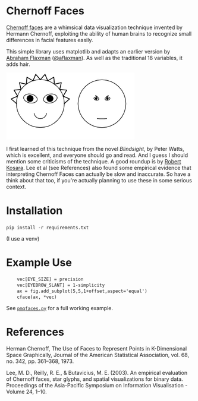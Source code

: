 # Chernoff Faces

[Chernoff faces](https://en.wikipedia.org/wiki/Chernoff_face) are a whimsical data visualization technique invented by Hermann Chernoff, exploiting the ability of human brains to recognize small differences in facial features easily. 

This simple library uses matplotlib and adapts an earlier version by [Abraham Flaxman](https://gist.github.com/aflaxman/4043086) ([@aflaxman](https://gist.github.com/aflaxman)). As well as the traditional 18 variables, it adds hair. 

![Output example](eg.png)

I first learned of this technique from the novel _Blindsight_, by Peter Watts, which is excellent, and everyone should go and read. And I guess I should mention some criticisms of the technique. A good roundup is by [Robert Kosara](https://eagereyes.org/criticism/chernoff-faces). Lee et al (see References) also found some empirical evidence that interpreting Chernoff Faces can actually be slow and inaccurate. So have a think about that too, if you're actually planning to use these in some serious context.


# Installation

`pip install -r requirements.txt`

(I use a venv)


# Example Use


```
    vec[EYE_SIZE] = precision
    vec[EYEBROW_SLANT] = 1-simplicity
    ax = fig.add_subplot(5,5,1+offset,aspect='equal')
    cface(ax, *vec)
```

See [`pmqfaces.py`](src/pmqfaces.py) for a full working example.


# References

Herman Chernoff, The Use of Faces to Represent Points in K-Dimensional Space Graphically, Journal of the American Statistical Association, vol. 68, no. 342, pp. 361–368, 1973.

Lee, M. D., Reilly, R. E., & Butavicius, M. E. (2003). An empirical evaluation of Chernoff faces, star glyphs, and spatial visualizations for binary data. Proceedings of the Asia-Pacific Symposium on Information Visualisation - Volume 24, 1–10.
